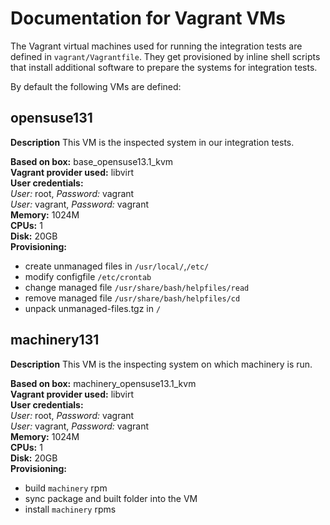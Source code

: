 # Documentation for Vagrant VMs

The Vagrant virtual machines used for running the integration tests are
defined in `vagrant/Vagrantfile`. They get provisioned by inline shell scripts
that install additional software to prepare the systems for integration
tests.

By default the following VMs are defined:

## opensuse131

**Description**
This VM is the inspected system in our integration tests.

  **Based on box:** base_opensuse13.1_kvm<br>
  **Vagrant provider used:** libvirt<br>
  **User credentials:**<br>
    *User:* root, *Password:* vagrant<br>
    *User:* vagrant, *Password:* vagrant<br>
  **Memory:** 1024M<br>
  **CPUs:** 1<br>
  **Disk:** 20GB<br>
  **Provisioning:**<br>

* create unmanaged files in `/usr/local/`,`/etc/`
* modify configfile `/etc/crontab`
* change managed file `/usr/share/bash/helpfiles/read`
* remove managed file `/usr/share/bash/helpfiles/cd`
* unpack unmanaged-files.tgz in `/`


## machinery131

**Description**
  This VM is the inspecting system on which machinery is run.

  **Based on box:** machinery_opensuse13.1_kvm<br>
  **Vagrant provider used:** libvirt<br>
  **User credentials:**<br>
    *User:* root, *Password:* vagrant<br>
    *User:* vagrant, *Password:* vagrant<br>
  **Memory:** 1024M<br>
  **CPUs:** 1<br>
  **Disk:** 20GB<br>
  **Provisioning:**<br>

* build `machinery` rpm
* sync package and built folder into the VM
* install `machinery` rpms
